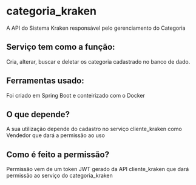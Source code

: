 # categoria_kraken
A API do Sistema Kraken responsável pelo gerenciamento do Categoria

## Serviço tem como a função:
Cria, alterar, buscar e deletar os categoria cadastrado no banco de dado.

## Ferramentas usado:
Foi criado em Spring Boot e conteirizado com o Docker

## O que depende?
A sua utilização depende do cadastro no serviço cliente_kraken como Vendedor que dará a permissão ao uso

## Como é feito a permissão?
Permissão vem de um token JWT gerado da API cliente_kraken que dará permissão ao serviço do categoria_kraken
